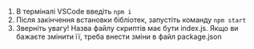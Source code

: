1. В терміналі VSCode введіть `npm i`
2. Після закінчення встановки бібліотек, запустіть команду `npm start`
3. Зверніть увагу! Назва файлу скриптів має бути index.js. Якщо ви бажаєте
змінити її, треба внести зміни в файл package.json